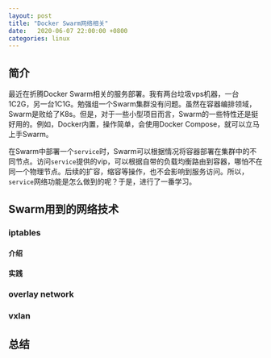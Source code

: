 ```yaml
---
layout: post
title: "Docker Swarm网络相关"
date:   2020-06-07 22:00:00 +0800
categories: linux
---
```


## 简介

最近在折腾Docker Swarm相关的服务部署。我有两台垃圾vps机器，一台1C2G，另一台1C1G。勉强组一个Swarm集群没有问题。虽然在容器编排领域，Swarm是败给了K8s。但是，对于一些小型项目而言，Swarm的一些特性还是挺好用的。例如，Docker内置，操作简单，会使用Docker Compose，就可以立马上手Swarm。

在Swarm中部署一个`service`时，Swarm可以根据情况将容器部署在集群中的不同节点。访问`service`提供的vip，可以根据自带的负载均衡路由到容器，哪怕不在同一个物理节点。后续的扩容，缩容等操作，也不会影响到服务访问。所以，`service`网络功能是怎么做到的呢？于是，进行了一番学习。

## Swarm用到的网络技术



### iptables

#### 介绍

#### 实践

### overlay network

### vxlan

## 总结